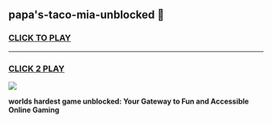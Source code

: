 
## papa's-taco-mia-unblocked 👋
<h3>
<a href="https://premium.freeplayer.one?title=papa's-taco-mia-unblocked&ref=14F">CLICK TO PLAY</a></h3>
<hr>

<h3>
<a href="https://premium.freeplayer.one?title=papa's-taco-mia-unblocked&ref=14F">CLICK 2 PLAY</a>
  
</h3>

<a href="https://premium.freeplayer.one?title=papa's-taco-mia-unblocked&ref=12F/"><img src="https://clearcache.store/games.png"></a>


**worlds hardest game unblocked: Your Gateway to Fun and Accessible Online Gaming**
